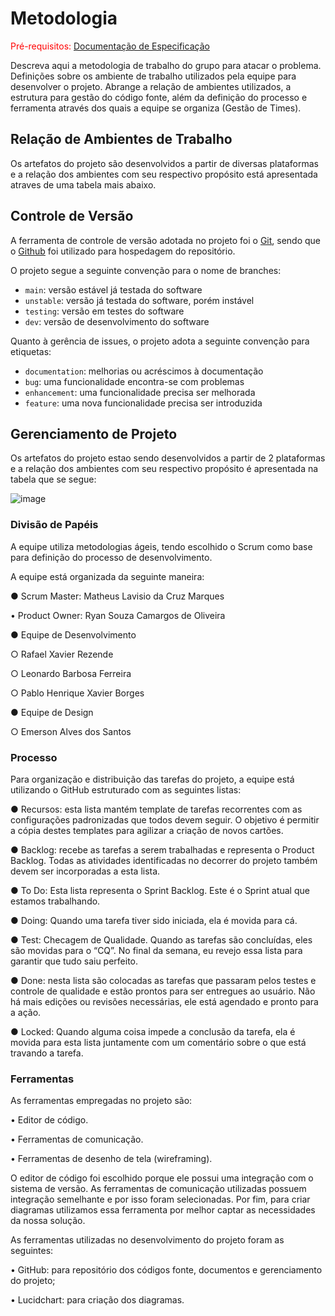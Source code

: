 
# Metodologia

<span style="color:red">Pré-requisitos: <a href="2-Especificação do Projeto.md"> Documentação de Especificação</a></span>

Descreva aqui a metodologia de trabalho do grupo para atacar o problema. Definições sobre os ambiente de trabalho utilizados pela  equipe para desenvolver o projeto. Abrange a relação de ambientes utilizados, a estrutura para gestão do código fonte, além da definição do processo e ferramenta através dos quais a equipe se organiza (Gestão de Times).

## Relação de Ambientes de Trabalho

Os artefatos do projeto são desenvolvidos a partir de diversas plataformas e a relação dos ambientes com seu respectivo propósito está apresentada atraves de uma tabela mais abaixo.

## Controle de Versão

A ferramenta de controle de versão adotada no projeto foi o
[Git](https://git-scm.com/), sendo que o [Github](https://github.com)
foi utilizado para hospedagem do repositório.

O projeto segue a seguinte convenção para o nome de branches:

- `main`: versão estável já testada do software
- `unstable`: versão já testada do software, porém instável
- `testing`: versão em testes do software
- `dev`: versão de desenvolvimento do software

Quanto à gerência de issues, o projeto adota a seguinte convenção para
etiquetas:

- `documentation`: melhorias ou acréscimos à documentação
- `bug`: uma funcionalidade encontra-se com problemas
- `enhancement`: uma funcionalidade precisa ser melhorada
- `feature`: uma nova funcionalidade precisa ser introduzida

## Gerenciamento de Projeto
Os artefatos do projeto estao sendo desenvolvidos a partir de 2 plataformas e a relação dos ambientes com seu respectivo propósito é apresentada na tabela que se segue:

![image](https://user-images.githubusercontent.com/81633095/195621794-982ca779-d7a6-4892-b250-3bd182f33d65.png)



### Divisão de Papéis

A equipe utiliza metodologias ágeis, tendo escolhido o Scrum como base para definição do processo de desenvolvimento.

A equipe está organizada da seguinte maneira:

● Scrum Master: Matheus Lavisio da Cruz Marques

• Product Owner: Ryan Souza Camargos de Oliveira

● Equipe de Desenvolvimento

○ Rafael Xavier Rezende

○ Leonardo Barbosa Ferreira

○ Pablo Henrique Xavier Borges

● Equipe de Design

○ Emerson Alves dos Santos


### Processo

Para organização e distribuição das tarefas do projeto, a equipe está utilizando o GitHub estruturado com as seguintes listas:

● Recursos: esta lista mantém template de tarefas recorrentes com as configurações padronizadas que todos devem seguir. O objetivo é permitir a cópia destes templates para agilizar a criação de novos cartões.

● Backlog: recebe as tarefas a serem trabalhadas e representa o Product Backlog. Todas as atividades identificadas no decorrer do projeto também devem ser incorporadas a esta lista.

● To Do: Esta lista representa o Sprint Backlog. Este é o Sprint atual que estamos trabalhando.

● Doing: Quando uma tarefa tiver sido iniciada, ela é movida para cá.

● Test: Checagem de Qualidade. Quando as tarefas são concluídas, eles são movidas para o “CQ”. No final da semana, eu revejo essa lista para garantir que tudo saiu perfeito.

● Done: nesta lista são colocadas as tarefas que passaram pelos testes e controle de qualidade e estão prontos para ser entregues ao usuário. Não há mais edições ou revisões necessárias, ele está agendado e pronto para a ação.

● Locked: Quando alguma coisa impede a conclusão da tarefa, ela é movida para esta lista juntamente com um comentário sobre o que está travando a tarefa.


### Ferramentas

As ferramentas empregadas no projeto são:

•	Editor de código.

•	Ferramentas de comunicação.

•	Ferramentas de desenho de tela (wireframing).

O editor de código foi escolhido porque ele possui uma integração com o sistema de versão. As ferramentas de comunicação utilizadas possuem integração semelhante e por isso foram selecionadas. Por fim, para criar diagramas utilizamos essa ferramenta por melhor captar as necessidades da nossa solução.

As ferramentas utilizadas no desenvolvimento do projeto foram as seguintes:

•	GitHub: para repositório dos códigos fonte, documentos e gerenciamento do projeto;

•	Lucidchart: para criação dos diagramas.

